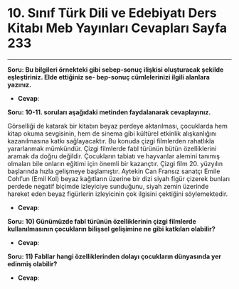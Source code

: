 # 10. Sınıf Türk Dili ve Edebiyatı Ders Kitabı Meb Yayınları Cevapları Sayfa 233

---

**Soru: Bu bilgileri örnekteki gibi sebep-sonuç ilişkisi oluşturacak şekilde eşleştiriniz. Elde ettiğiniz se- bep-sonuç cümlelerinizi ilgili alanlara yazınız.**

-   **Cevap**:

**Soru: 10-11. soruları aşağıdaki metinden faydalanarak cevaplayınız.**

Görselliği de katarak bir kitabın beyaz perdeye aktarılması, çocuklarda hem kitap okuma sevgisinin, hem de sinema gibi kültürel etkinlik alışkanlığını kazanılmasına katkı sağlayacaktır. Bu konuda çizgi filmlerden rahatlıkla yararlanmak mümkündür. Çizgi filmlerde fabl türünün bütün özelliklerini aramak da doğru değildir. Çocukların tabiatı ve hayvanlar alemini tanımış olmaları bile onların eğitimi için önemli bir kazançtır. Çizgi film 20. yüzyılın başlarında hızla gelişmeye başlamıştır. Aytekin Can Fransız sanatçı Emile Cohl’un (Emil Kol) beyaz kağıtların üzerine bir dizi siyah figür çizerek bunları perdede negatif biçimde izleyiciye sunduğunu, siyah zemin üzerinde hareket eden beyaz figürlerin izleyicinin çok ilgisini çektiğini söylemektedir.

-   **Cevap**:

**Soru: 10) Günümüzde fabl türünün özelliklerinin çizgi filmlerde kullanılmasının çocukların bilişsel gelişimine ne gibi katkıları olabilir?**

-   **Cevap**:

**Soru: 11) Fabllar hangi özelliklerinden dolayı çocukların dünyasında yer edinmiş olabilir?**

-   **Cevap**: